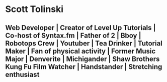 # Scott Tolinski

## Web Developer | Creator of Level Up Tutorials | Co-host of Syntax.fm | Father of 2 | Bboy | Robotops Crew | Youtuber | Tea Drinker | Tutorial Maker | Fan of physical activity | Former Music Major | Denverite | Michigander | Shaw Brothers Kung Fu Film Watcher | Handstander | Stretching enthusiast

<!--
**stolinski/stolinski** is a ✨ _special_ ✨ repository because its `README.md` (this file) appears on your GitHub profile.

Here are some ideas to get you started:

- 🔭 I’m currently working on ...
- 🌱 I’m currently learning ...
- 👯 I’m looking to collaborate on ...
- 🤔 I’m looking for help with ...
- 💬 Ask me about ...
- 📫 How to reach me: ...
- 😄 Pronouns: ...
- ⚡ Fun fact: ...
-->
